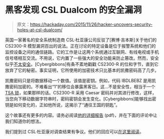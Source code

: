 # 黑客发现 CSL Dualcom 的安全漏洞

> 原文：<https://hackaday.com/2015/11/26/hacker-uncovers-security-holes-at-csl-dualcom/>

英国一家著名的安全系统制造商 CSL·杜亚康公司反驳了[赛博·吉本斯]关于他们的 CS2300-R 模型漏洞百出的说法。正在讨论的特定设备是位于报警系统和他们的监控设备之间的通信链路。它的工作是让这两个系统通过互联网、有线电视或手机信号塔相互交流。不用说，它内置了一些强大的安全功能来防止篡改。然而，安全似乎[不太安全](http://cybergibbons.com/security-2/csl-dualcom-cs2300-signalling-unit-vulnerabilities/)。[Cybergibbons]有条不紊地戳戳 CS2300-R 的位和字节，直到它放弃了它的秘密。事实证明，它所使用的加密技术只比基本的凯撒密码高了几步。

凯撒密码只是将数据移动一个数值。该值是密钥。例如，代码 IBDLBEBZ 是用凯撒密码加密的。不难看出“1”的移位会暴露黑客日。这…不是安全性，相当于一个 [TSA 锁](http://hackaday.com/2015/09/18/dear-tsa-this-is-why-you-shouldnt-post-pictures-of-your-keys-online/)，如果那样的话。CS2300-R 采用 Caesar 密码并对其进行修改，这样，当您向下移动数据字符串时，密码密钥会发生变化。[Cybergibbons]能够找出密钥是如何变化的，正如他所说，这揭示了“通往王国的钥匙”。

这个故事还有更多的内容。请务必阅读[他的详细报告](http://cybergibbons.com/wp-content/uploads/2015/11/CSL-Dualcom-CS2300-Security-Analysis-2015-v4.pdf) (pdf)，并在下面的评论中让我们知道你的想法。

我们提到过 CSL·杜亚康对调查结果有争议。他们的回应可以[在这里阅读](http://cybergibbons.com/wp-content/uploads/2015/11/CSL_statement.txt)。
